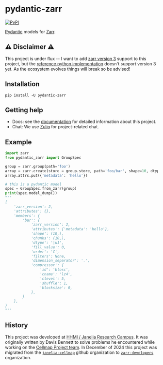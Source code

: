 # pydantic-zarr

[![PyPI](https://img.shields.io/pypi/v/pydantic-zarr)](https://pypi.python.org/pypi/pydantic-zarr)

[Pydantic](https://docs.pydantic.dev/1.10/) models for [Zarr](https://zarr.readthedocs.io/en/stable/index.html).

## ⚠️ Disclaimer ⚠️
This project is under flux -- I want to add [zarr version 3](https://zarr-specs.readthedocs.io/en/latest/v3/core/v3.0.html) support to this project, but the [reference python implementation](https://github.com/zarr-developers/zarr-python) doesn't support version 3 yet. As the ecosystem evolves things will break so be advised!

## Installation

`pip install -U pydantic-zarr`

## Getting help

- Docs: see the [documentation](https://zarr.dev/pydantic-zarr/) for detailed information about this project.
- Chat: We use [Zulip](https://ossci.zulipchat.com/#narrow/channel/423692-Zarr) for project-related chat. 

## Example

```python
import zarr
from pydantic_zarr import GroupSpec

group = zarr.group(path='foo')
array = zarr.create(store = group.store, path='foo/bar', shape=10, dtype='uint8')
array.attrs.put({'metadata': 'hello'})

# this is a pydantic model
spec = GroupSpec.from_zarr(group)
print(spec.model_dump())
"""
{
    'zarr_version': 2,
    'attributes': {},
    'members': {
        'bar': {
            'zarr_version': 2,
            'attributes': {'metadata': 'hello'},
            'shape': (10,),
            'chunks': (10,),
            'dtype': '|u1',
            'fill_value': 0,
            'order': 'C',
            'filters': None,
            'dimension_separator': '.',
            'compressor': {
                'id': 'blosc',
                'cname': 'lz4',
                'clevel': 5,
                'shuffle': 1,
                'blocksize': 0,
            },
        }
    },
}
"""
```
## History
This project was developed at [HHMI / Janelia Research Campus](https://www.janelia.org/). It was originally written by Davis Bennett to solve problems he encountered while working on the [Cellmap Project team](https://www.janelia.org/project-team/cellmap/members). In December of 2024 this project was migrated from the [`janelia-cellmap`](https://github.com/janelia-cellmap) github organization to [`zarr-developers`](https://github.com/zarr-developers) organization.
